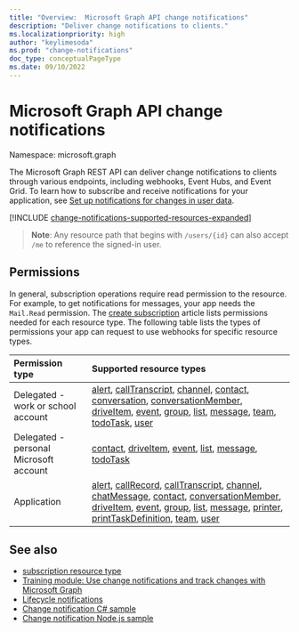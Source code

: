 ```yaml
---
title: "Overview:  Microsoft Graph API change notifications"
description: "Deliver change notifications to clients."
ms.localizationpriority: high
author: "keylimesoda"
ms.prod: "change-notifications"
doc_type: conceptualPageType
ms.date: 09/10/2022
---
```


# Microsoft Graph API change notifications

Namespace: microsoft.graph

The Microsoft Graph REST API can deliver change notifications to clients through various endpoints, including webhooks, Event Hubs, and Event Grid. To learn how to subscribe and receive notifications for your application, see [Set up notifications for changes in user data](/graph/webhooks).

[!INCLUDE [change-notifications-supported-resources-expanded](../../../concepts/includes/change-notifications-supported-resources-expanded.md)]

> **Note**: Any resource path that begins with `/users/{id}` can also accept `/me` to reference the signed-in user.

## Permissions

In general, subscription operations require read permission to the resource. For example, to get notifications for messages, your app needs the `Mail.Read` permission. The [create subscription](../api/subscription-post-subscriptions.md) article lists permissions needed for each resource type. The following table lists the types of permissions your app can request to use webhooks for specific resource types.

| Permission type                        | Supported resource types                                                      |
| :------------------------------------- | :------------------------------------------------------------------------------------ |
| Delegated - work or school account     | [alert][], [callTranscript][], [channel][], [contact][], [conversation][], [conversationMember][], [driveItem][], [event][], [group][], [list][], [message][], [team][], [todoTask][], [user][]|
| Delegated - personal Microsoft account | [contact][], [driveItem][], [event][], [list][], [message][], [todoTask][]                                        |
| Application                            | [alert][], [callRecord][], [callTranscript][], [channel][], [chatMessage][], [contact][], [conversationMember][], [driveItem][], [event][], [group][], [list][], [message][], [printer][], [printTaskDefinition][], [team][], [user][]|

## See also

- [subscription resource type](./subscription.md)
- [Training module: Use change notifications and track changes with Microsoft Graph](/training/modules/msgraph-changenotifications-trackchanges)
- [Lifecycle notifications](/graph/webhooks-lifecycle)
- [Change notification C# sample](https://github.com/OfficeDev/Microsoft-Teams-Samples/blob/main/samples/graph-change-notification/csharp)
- [Change notification Node.js sample](https://github.com/OfficeDev/Microsoft-Teams-Samples/blob/main/samples/graph-change-notification/nodejs)

<!-- Links -->
[chat]: ./chat.md
[chatMessage]: ./chatmessage.md
[contact]: ./contact.md
[conversation]: ./conversation.md
[conversationMember]: ./conversationmember.md
[channel]: ./channel.md
[driveItem]: ./driveitem.md
[list]: ./list.md
[site]: ./site.md
[event]: ./event.md
[group]: ./group.md
[message]: ./message.md
[user]: ./user.md
[callRecord]: ./callrecords-callrecord.md
[alert]: ./alert.md
[printer]: ./printer.md
[printTaskDefinition]: ./printtaskdefinition.md
[team]: ./team.md
[To Do task]: ./todotask.md
[todoTask]: ./todotask.md
[callTranscript]: ./calltranscript.md
